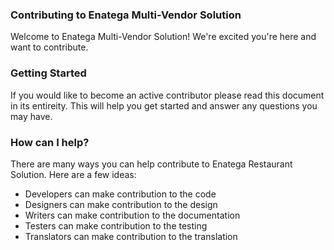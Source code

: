 ### Contributing to Enatega Multi-Vendor Solution

Welcome to Enatega Multi-Vendor Solution! We're excited you're here and want to contribute.

### Getting Started

If you would like to become an active contributor please read this document in its entireity. This will help you get started and answer any questions you may have.

### How can I help?

There are many ways you can help contribute to Enatega Restaurant Solution. Here are a few ideas:

- Developers can make contribution to the code
- Designers can make contribution to the design
- Writers can make contribution to the documentation
- Testers can make contribution to the testing
- Translators can make contribution to the translation

